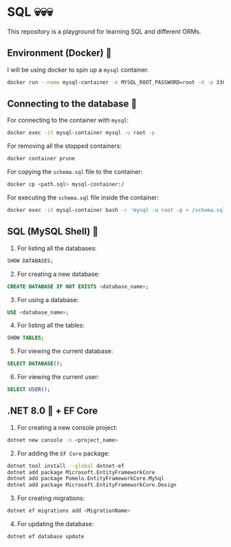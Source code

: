 # SQL 💀💀💀

This repository is a playground for learning SQL and different ORMs.

## Environment (Docker) 🐳

I will be using docker to spin up a `mysql` container.

```bash
docker run --name mysql-container -e MYSQL_ROOT_PASSWORD=root -d -p 3306:3306 mysql:latest
```

## Connecting to the database 🚪

For connecting to the container with `mysql`:

```bash
docker exec -it mysql-container mysql -u root -p
```

For removing all the stopped containers:

```bash
docker container prune
```

For copying the `schema.sql` file to the container:

```bash
docker cp <path.sql> mysql-container:/
```

For executing the `schema.sql` file inside the container:

```bash
docker exec -it mysql-container bash -c 'mysql -u root -p < /schema.sql'
```

## SQL (MySQL Shell) 🐚

1. For listing all the databases:

```sql
SHOW DATABASES;
```

2. For creating a new database:

```sql
CREATE DATABASE IF NOT EXISTS <database_name>;
```

3. For using a database:

```sql
USE <database_name>;
```

4. For listing all the tables:

```sql
SHOW TABLES;
```

5. For viewing the current database:

```sql
SELECT DATABASE();
```

6. For viewing the current user:

```sql
SELECT USER();
```
## .NET 8.0 🚀 + EF Core

1. For creating a new console project:

```bash
dotnet new console -n <project_name>
```

2. For adding the `EF Core` package:

```bash
dotnet tool install --global dotnet-ef
dotnet add package Microsoft.EntityFrameworkCore
dotnet add package Pomelo.EntityFrameworkCore.MySql
dotnet add package Microsoft.EntityFrameworkCore.Design
```

3. For creating migrations:

```bash
dotnet ef migrations add <MigrationName>
```

4. For updating the database:

```bash
dotnet ef database update
```
